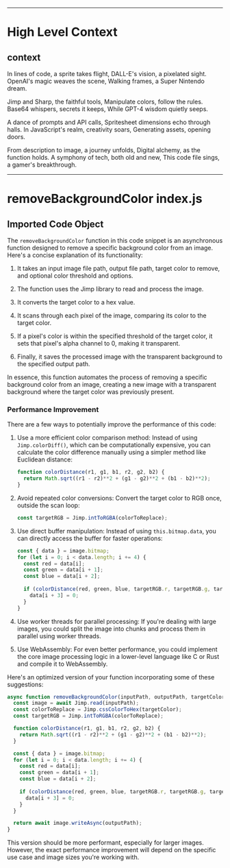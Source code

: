 

  ---
# High Level Context
## context
In lines of code, a sprite takes flight,
DALL-E's vision, a pixelated sight.
OpenAI's magic weaves the scene,
Walking frames, a Super Nintendo dream.

Jimp and Sharp, the faithful tools,
Manipulate colors, follow the rules.
Base64 whispers, secrets it keeps,
While GPT-4 wisdom quietly seeps.

A dance of prompts and API calls,
Spritesheet dimensions echo through halls.
In JavaScript's realm, creativity soars,
Generating assets, opening doors.

From description to image, a journey unfolds,
Digital alchemy, as the function holds.
A symphony of tech, both old and new,
This code file sings, a gamer's breakthrough.


---
# removeBackgroundColor index.js
## Imported Code Object
The `removeBackgroundColor` function in this code snippet is an asynchronous function designed to remove a specific background color from an image. Here's a concise explanation of its functionality:

1. It takes an input image file path, output file path, target color to remove, and optional color threshold and options.

2. The function uses the Jimp library to read and process the image.

3. It converts the target color to a hex value.

4. It scans through each pixel of the image, comparing its color to the target color.

5. If a pixel's color is within the specified threshold of the target color, it sets that pixel's alpha channel to 0, making it transparent.

6. Finally, it saves the processed image with the transparent background to the specified output path.

In essence, this function automates the process of removing a specific background color from an image, creating a new image with a transparent background where the target color was previously present.

### Performance Improvement

There are a few ways to potentially improve the performance of this code:

1. Use a more efficient color comparison method:
   Instead of using `Jimp.colorDiff()`, which can be computationally expensive, you can calculate the color difference manually using a simpler method like Euclidean distance:

   ```javascript
   function colorDistance(r1, g1, b1, r2, g2, b2) {
     return Math.sqrt((r1 - r2)**2 + (g1 - g2)**2 + (b1 - b2)**2);
   }
   ```

2. Avoid repeated color conversions:
   Convert the target color to RGB once, outside the scan loop:

   ```javascript
   const targetRGB = Jimp.intToRGBA(colorToReplace);
   ```

3. Use direct buffer manipulation:
   Instead of using `this.bitmap.data`, you can directly access the buffer for faster operations:

   ```javascript
   const { data } = image.bitmap;
   for (let i = 0; i < data.length; i += 4) {
     const red = data[i];
     const green = data[i + 1];
     const blue = data[i + 2];
     
     if (colorDistance(red, green, blue, targetRGB.r, targetRGB.g, targetRGB.b) <= colorThreshold) {
       data[i + 3] = 0;
     }
   }
   ```

4. Use worker threads for parallel processing:
   If you're dealing with large images, you could split the image into chunks and process them in parallel using worker threads.

5. Use WebAssembly:
   For even better performance, you could implement the core image processing logic in a lower-level language like C or Rust and compile it to WebAssembly.

Here's an optimized version of your function incorporating some of these suggestions:

```javascript
async function removeBackgroundColor(inputPath, outputPath, targetColor, colorThreshold = 0, options = {}) {
  const image = await Jimp.read(inputPath);
  const colorToReplace = Jimp.cssColorToHex(targetColor);
  const targetRGB = Jimp.intToRGBA(colorToReplace);

  function colorDistance(r1, g1, b1, r2, g2, b2) {
    return Math.sqrt((r1 - r2)**2 + (g1 - g2)**2 + (b1 - b2)**2);
  }

  const { data } = image.bitmap;
  for (let i = 0; i < data.length; i += 4) {
    const red = data[i];
    const green = data[i + 1];
    const blue = data[i + 2];
    
    if (colorDistance(red, green, blue, targetRGB.r, targetRGB.g, targetRGB.b) <= colorThreshold) {
      data[i + 3] = 0;
    }
  }

  return await image.writeAsync(outputPath);
}
```

This version should be more performant, especially for larger images. However, the exact performance improvement will depend on the specific use case and image sizes you're working with.

  